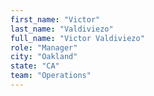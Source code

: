 ```yaml
---
first_name: "Victor"
last_name: "Valdiviezo"
full_name: "Victor Valdiviezo"
role: "Manager"
city: "Oakland"
state: "CA"
team: "Operations"
---
```

